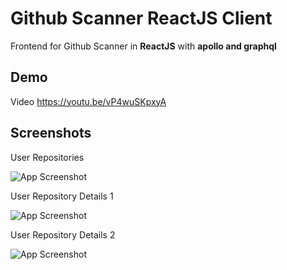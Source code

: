 
# Github Scanner ReactJS Client

Frontend for Github Scanner in **ReactJS** with **apollo and graphql**


## Demo

Video
https://youtu.be/vP4wuSKpxyA


## Screenshots

User Repositories

![App Screenshot](https://i.postimg.cc/d13qXSXW/Screenshot-2023-09-02-at-12-43-41-PM.png)


User Repository Details 1

![App Screenshot](https://i.postimg.cc/hhWcX4Gw/Screenshot-2023-09-02-at-12-43-53-PM.png)


User Repository Details 2

![App Screenshot](https://i.postimg.cc/XqynNBnd/Screenshot-2023-09-02-at-12-44-06-PM.png)
